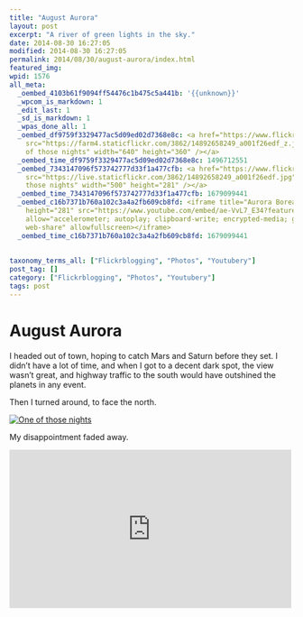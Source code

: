 ```yaml
---
title: "August Aurora"
layout: post
excerpt: "A river of green lights in the sky."
date: 2014-08-30 16:27:05
modified: 2014-08-30 16:27:05
permalink: 2014/08/30/august-aurora/index.html
featured_img: 
wpid: 1576
all_meta: 
  _oembed_4103b61f9094ff54476c1b475c5a441b: '{{unknown}}'
  _wpcom_is_markdown: 1
  _edit_last: 1
  _sd_is_markdown: 1
  _wpas_done_all: 1
  _oembed_df9759f3329477ac5d09ed02d7368e8c: <a href="https://www.flickr.com/photos/pj/14892658249/"><img
    src="https://farm4.staticflickr.com/3862/14892658249_a001f26edf_z.jpg" alt="One
    of those nights" width="640" height="360" /></a>
  _oembed_time_df9759f3329477ac5d09ed02d7368e8c: 1496712551
  _oembed_7343147096f573742777d33f1a477cfb: <a href="https://www.flickr.com/photos/pj/14892658249/"><img
    src="https://live.staticflickr.com/3862/14892658249_a001f26edf.jpg" alt="One of
    those nights" width="500" height="281" /></a>
  _oembed_time_7343147096f573742777d33f1a477cfb: 1679099441
  _oembed_c16b7371b760a102c3a4a2fb609cb8fd: <iframe title="Aurora Borealis" width="500"
    height="281" src="https://www.youtube.com/embed/ae-VvL7_E34?feature=oembed" frameborder="0"
    allow="accelerometer; autoplay; clipboard-write; encrypted-media; gyroscope; picture-in-picture;
    web-share" allowfullscreen></iframe>
  _oembed_time_c16b7371b760a102c3a4a2fb609cb8fd: 1679099441
  
  
taxonomy_terms_all: ["Flickrblogging", "Photos", "Youtubery"]
post_tag: []
category: ["Flickrblogging", "Photos", "Youtubery"]
tags: post
---
```


# August Aurora

I headed out of town, hoping to catch Mars and Saturn before they set. I didn’t have a lot of time, and when I got to a decent dark spot, the view wasn’t great, and highway traffic to the south would have outshined the planets in any event.

Then I turned around, to face the north.

[![One of those nights](https://live.staticflickr.com/3862/14892658249_a001f26edf.jpg)](https://www.flickr.com/photos/pj/14892658249/)

My disappointment faded away.

<iframe allow="accelerometer; autoplay; clipboard-write; encrypted-media; gyroscope; picture-in-picture; web-share" allowfullscreen="" frameborder="0" height="281" loading="lazy" src="https://www.youtube.com/embed/ae-VvL7_E34?feature=oembed" title="Aurora Borealis" width="500"></iframe>
